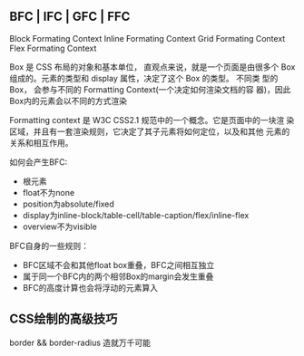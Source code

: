 ## BFC | IFC | GFC | FFC
Block Formating Context
Inline Formating Context
Grid Formating Context
Flex Formating Context

Box 是 CSS 布局的对象和基本单位， 直观点来说，就是一个页面是由很多个 Box 组成的。元素的类型和 display 属性，决定了这个 Box 的类型。 不同类 型的 Box， 会参与不同的 Formatting Context(一个决定如何渲染文档的容 器)，因此Box内的元素会以不同的方式渲染

Formatting context 是 W3C CSS2.1 规范中的一个概念。它是页面中的一块渲 染区域，并且有一套渲染规则，它决定了其子元素将如何定位，以及和其他 元素的关系和相互作用。

如何会产生BFC:
* 根元素
* float不为none
* position为absolute/fixed
* display为inline-block/table-cell/table-caption/flex/inline-flex
* overview不为visible

BFC自身的一些规则：
* BFC区域不会和其他float box重叠，BFC之间相互独立
* 属于同一个BFC内的两个相邻Box的margin会发生重叠
* BFC的高度计算也会将浮动的元素算入


## CSS绘制的高级技巧
border && border-radius 造就万千可能


